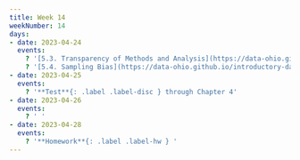 ```yaml
---
title: Week 14
weekNumber: 14
days:
- date: 2023-04-24
  events:
    ? '[5.3. Transparency of Methods and Analysis](https://data-ohio.github.io/introductory-data-science/5/3/5_3_transparency.html)'
    ? '[5.4. Sampling Bias](https://data-ohio.github.io/introductory-data-science/5/4/5_4_sample_bias.html)' 
- date: 2023-04-25
  events:
    ? '**Test**{: .label .label-disc } through Chapter 4'
- date: 2023-04-26
  events:
    ? ' '
- date: 2023-04-28
  events:
    ? '**Homework**{: .label .label-hw } '
---
```

